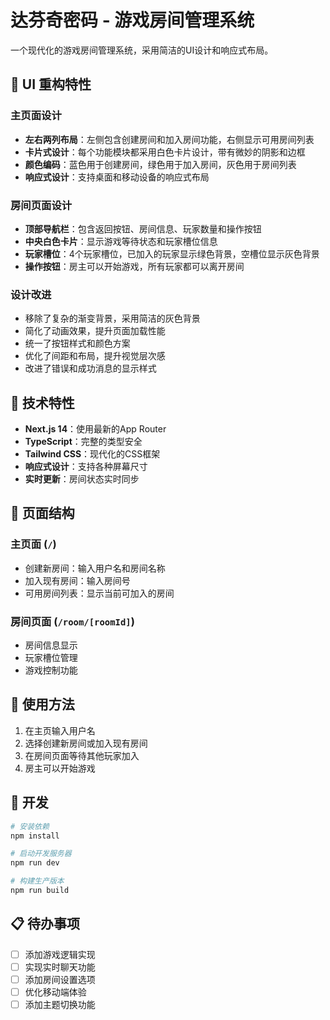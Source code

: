 # 达芬奇密码 - 游戏房间管理系统

一个现代化的游戏房间管理系统，采用简洁的UI设计和响应式布局。

## 🎨 UI 重构特性

### 主页面设计
- **左右两列布局**：左侧包含创建房间和加入房间功能，右侧显示可用房间列表
- **卡片式设计**：每个功能模块都采用白色卡片设计，带有微妙的阴影和边框
- **颜色编码**：蓝色用于创建房间，绿色用于加入房间，灰色用于房间列表
- **响应式设计**：支持桌面和移动设备的响应式布局

### 房间页面设计
- **顶部导航栏**：包含返回按钮、房间信息、玩家数量和操作按钮
- **中央白色卡片**：显示游戏等待状态和玩家槽位信息
- **玩家槽位**：4个玩家槽位，已加入的玩家显示绿色背景，空槽位显示灰色背景
- **操作按钮**：房主可以开始游戏，所有玩家都可以离开房间

### 设计改进
- 移除了复杂的渐变背景，采用简洁的灰色背景
- 简化了动画效果，提升页面加载性能
- 统一了按钮样式和颜色方案
- 优化了间距和布局，提升视觉层次感
- 改进了错误和成功消息的显示样式

## 🚀 技术特性

- **Next.js 14**：使用最新的App Router
- **TypeScript**：完整的类型安全
- **Tailwind CSS**：现代化的CSS框架
- **响应式设计**：支持各种屏幕尺寸
- **实时更新**：房间状态实时同步

## 📱 页面结构

### 主页面 (`/`)
- 创建新房间：输入用户名和房间名称
- 加入现有房间：输入房间号
- 可用房间列表：显示当前可加入的房间

### 房间页面 (`/room/[roomId]`)
- 房间信息显示
- 玩家槽位管理
- 游戏控制功能

## 🎯 使用方法

1. 在主页输入用户名
2. 选择创建新房间或加入现有房间
3. 在房间页面等待其他玩家加入
4. 房主可以开始游戏

## 🔧 开发

```bash
# 安装依赖
npm install

# 启动开发服务器
npm run dev

# 构建生产版本
npm run build
```

## 📋 待办事项

- [ ] 添加游戏逻辑实现
- [ ] 实现实时聊天功能
- [ ] 添加房间设置选项
- [ ] 优化移动端体验
- [ ] 添加主题切换功能
